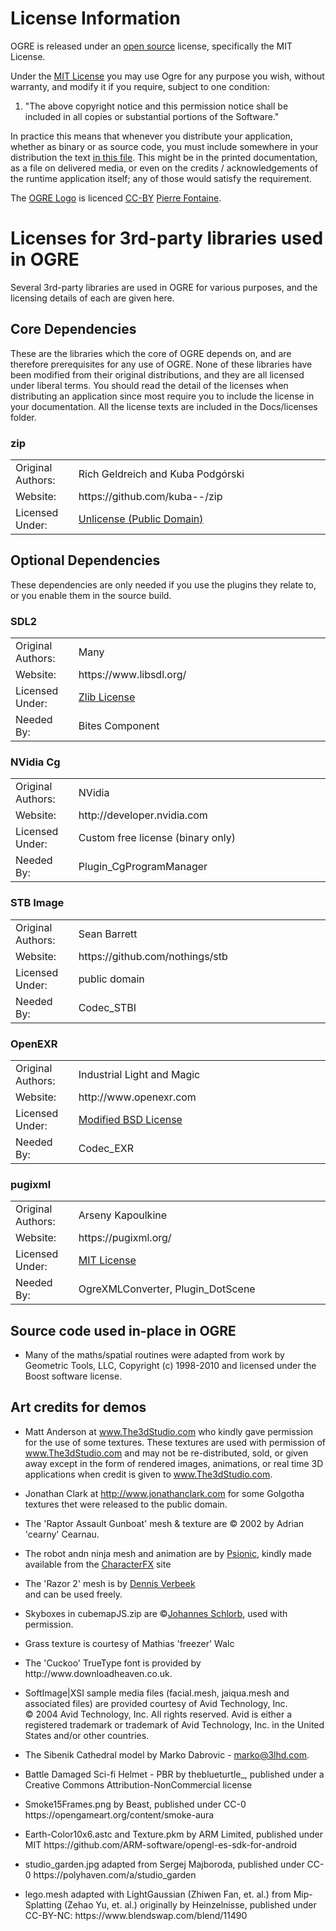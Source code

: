 
# License Information


<p>OGRE is released under an <a href="http://www.opensource.org/">open source</a> license, specifically the MIT License.

<p>Under  the <a href="../LICENSE">MIT License</a> you may use Ogre for any purpose you wish, without warranty, and modify it if you require, subject to one condition:</p>
<ol>
    <li>"The above copyright notice and this permission notice shall be included in all copies or substantial portions of the Software."</li>
</ol>

In practice this means that whenever you distribute your application, whether as binary or as source code, you must include somewhere in your distribution the text <a href="../LICENSE">in this file</a>. This might be in the printed documentation, as a file on delivered media, or even on the credits / acknowledgements of the runtime application itself; any of those would satisfy the requirement.

The [OGRE Logo](ogre-logo.png) is licenced [CC-BY](https://creativecommons.org/licenses/by/2.0/) [Pierre Fontaine](http://codrer.com/).

# Licenses for 3rd-party libraries used in OGRE

Several 3rd-party libraries are used in OGRE for various purposes, and the licensing details of each are given here.

## Core Dependencies

These are the libraries which the core of OGRE depends on, and are
therefore prerequisites for any use of OGRE. None of these libraries
have been modified from their original distributions, and they are all
licensed under liberal terms. You should read the detail of the
licenses when distributing an application since most require you to
include the license in your documentation. All the license texts are
included in the Docs/licenses folder.

### zip

<table style="text-align: left; width: 100%;" border="0" cellpadding="0" cellspacing="0">
<tbody>

<tr>
<td style="width: 20%;">Original Authors:</td>
<td>Rich Geldreich and Kuba Podgórski</td>
</tr>

<tr>
<td>Website:</td>
<td>https://github.com/kuba--/zip</td>
</tr>

<tr>
<td>Licensed Under:</td>
<td><a href="https://unlicense.org/">Unlicense (Public Domain)</a></td>
</tr>

</tbody>
</table>

## Optional Dependencies
These dependencies are only needed if you use the plugins they relate to, or you enable them in the source build.

### SDL2
<table style="text-align: left; width: 100%" border="0" cellpadding="0" cellspacing="0">
<tbody>
<tr>
<td style="width: 20%;">
Original Authors:</td>
<td>
Many</td>
</tr>
<tr>
<td>
Website:</td>
<td>
https://www.libsdl.org/</td>
</tr>
<tr>
<td>
Licensed Under:</td>
<td>
<a href="licenses/zlib.txt">Zlib License</a></td>
</tr>
<tr>
<td>
Needed By:</td>
<td>
Bites Component</td>
</tr>
</tbody>
</table>

### NVidia Cg

<table style="text-align: left; width: 100%;" border="0" cellpadding="0" cellspacing="0">
<tbody>

<tr>
<td style="width: 20%;">Original Authors:</td>
<td>NVidia</td>
</tr>

<tr>
<td>Website:</td>
<td>http://developer.nvidia.com</td>
</tr>

<tr>
<td>Licensed Under:</td>
<td>Custom free license (binary only)</td>
</tr>

<tr>
<td>Needed By:</td>
<td>Plugin_CgProgramManager</td>
</tr>

</tbody>
</table>

### STB Image

<table style="text-align: left; width: 100%;" border="0" cellpadding="0" cellspacing="0">
<tbody>

<tr>
    <td style="width: 20%;">Original Authors:</td>
    <td>Sean Barrett<br />
    </td>
</tr>

<tr>
    <td>Website:</td>
    <td>https://github.com/nothings/stb<br />
    </td>
</tr>

<tr>
    <td>Licensed Under:</td>
    <td>public domain</td>
</tr>

<tr>
<td>Needed By:</td>
<td>Codec_STBI</td>
</tr>

</tbody>
</table>

### OpenEXR

<table style="text-align: left; width: 100%;" border="0" cellpadding="0" cellspacing="0">
<tbody>

<tr>
<td style="width: 20%;">Original Authors:</td>
<td>Industrial Light and Magic</td>
</tr>

<tr>
<td>Website:</td>
<td>http://www.openexr.com</td>
</tr>

<tr>
<td>Licensed Under:</td>
<td><a href="http://www.xfree86.org/3.3.6/COPYRIGHT2.html#5">Modified BSD License</a></td>
</tr>

<tr>
<td>Needed By:</td>
<td>Codec_EXR</td>
</tr>

</tbody>
</table>

### pugixml

<table>
<tbody>
<tr>
<td style="width: 20%;">
Original Authors:</td>
<td>
Arseny Kapoulkine</td>
</tr>
<tr>
<td>
Website:</td>
<td>
 https://pugixml.org/</td>
</tr>
<tr>
<td>
Licensed Under:</td>
<td>
<a href="licenses/mit.txt">MIT License</a></td>
</tr>

<tr>
<td>Needed By:</td>
<td>OgreXMLConverter, Plugin_DotScene</td>
</tr>

</tbody>
</table>

## Source code used in-place in OGRE

<ul>
<li>
    <p style="margin-bottom: 0cm;">Many of the maths/spatial routines
        were adapted from work by Geometric Tools, LLC, Copyright (c) 1998-2010 and licensed under the Boost software license.</p>

</li>

</ul>

## Art credits for demos

<ul>
    <li>
        <p style="margin-bottom: 0cm;">Matt Anderson at
            <a href="http://www.The3dStudio.com/">www.The3dStudio.com</a> who
            kindly gave permission for the use of some textures. These textures are used with permission of
            <a href="http://www.the3dstudio.com/">www.The3dStudio.com</a> and may
            not be re-distributed, sold, or given away except in the form of
            rendered images, animations, or real time 3D applications when credit
            is given to <a href="http://www.the3dstudio.com/">www.The3dStudio.com</a>.</p>
    </li>
    <li>
        <p style="margin-bottom: 0cm;">Jonathan Clark at
            <a href="http://www.jonathanclark.com/">http://www.jonathanclark.com</a>
            for some Golgotha textures thet were released to the public domain.</p>
    </li>
    <li>
        <p style="margin-bottom: 0cm;">The 'Raptor Assault Gunboat' mesh
            &amp; texture are &copy; 2002 by Adrian 'cearny' Cearnau.</p>
    </li>
    <li>
        <p style="margin-bottom: 0cm;">The robot andn ninja mesh and
            animation are by <a href="http://www.psionic3d.co.uk/">Psionic</a>,
            kindly made available from the <a href="http://www.insanesoftware.de/">CharacterFX</a>
            site</p>
    </li>
    <li>
        <p style="margin-bottom: 0cm;">The 'Razor 2' mesh is by <a href="https://github.com/dennizzzz">Dennis
            Verbeek<a></p> and can be used freely.
    </li>
    <li>
        <p style="margin-bottom: 0cm;">Skyboxes in cubemapJS.zip are
            &copy;<a href="http://www.schlorb.com/">Johannes Schlorb</a>, used
            with permission.
        </p>
    </li>
    <li>
        <p>Grass texture is courtesy of Mathias 'freezer' Walc</p>
    </li>
    <li>
        <p>The 'Cuckoo' TrueType font is provided by http://www.downloadheaven.co.uk.</p>
    </li>
    <li>SoftImage|XSI sample media files (facial.mesh, jaiqua.mesh and associated files) are provided courtesy of Avid Technology, Inc.<br />
        &copy; 2004 Avid Technology, Inc. All rights
        reserved. Avid is either a registered trademark or trademark of Avid
        Technology, Inc. in the United States and/or other countries.
    </li>
    <li>
        <p>The Sibenik Cathedral model by Marko Dabrovic - <a href="marko@3lhd.com">marko@3lhd.com</a>.</p>
    </li>
    <li>
        <p>Battle Damaged Sci-fi Helmet - PBR by theblueturtle_, published under a Creative Commons Attribution-NonCommercial license</p>
    </li>
    <li>
        <p>Smoke15Frames.png by Beast, published under CC-0 https://opengameart.org/content/smoke-aura</p>
    </li>
    <li>
        <p>Earth-Color10x6.astc and Texture.pkm by ARM Limited, published under MIT https://github.com/ARM-software/opengl-es-sdk-for-android</p>
    </li>
    <li>
        <p>studio_garden.jpg adapted from Sergej Majboroda, published under CC-0 https://polyhaven.com/a/studio_garden</p>
    </li>
    <li>
        <p>lego.mesh adapted with LightGaussian (Zhiwen Fan, et. al.) from Mip-Splatting (Zehao Yu, et. al.) originally by Heinzelnisse, published under CC-BY-NC: https://www.blendswap.com/blend/11490</p>
    </li>
</ul>
